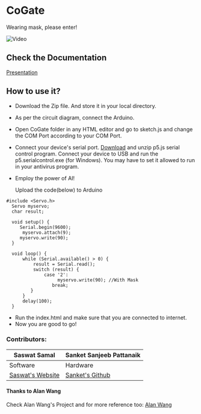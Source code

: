 # CoGate
Wearing mask, please enter!

![Video](https://github.com/PIYSocial-India/CoGate/blob/master/assests/video/cogate.gif)

## Check the Documentation 
[Presentation](https://www.canva.com/design/DAD-Y422XEI/CIKMTIcU1RLkZEMcGoaLZQ/view)
## How to use it?
- Download the Zip file. And store it in your local directory.

- As per the circuit diagram, connect the Arduino.

- Open CoGate folder in any HTML editor and go to sketch.js and change the COM Port according to your COM Port.

- Connect your device's serial port. [Download](https://github.com/p5-serial/p5.serialcontrol/releases)  and unzip p5.js serial control program. Connect your device to USB and run the p5.serialcontrol.exe (for Windows). You may have to set it allowed to run in your antivirus program.


- Employ the power of AI!

  Upload the code(below) to Arduino 

```
#include <Servo.h>
  Servo myservo;
  char result;

  void setup() {
     Serial.begin(9600);
      myservo.attach(9);
     myservo.write(90);
  }

  void loop() {
      while (Serial.available() > 0) {
          result = Serial.read();
          switch (result) {
              case '2':
                   myservo.write(90); //With Mask
                 break;
         }
      }
      delay(100);
  } 
```
- Run the index.html and make sure that you are connected to internet.
- Now you are good to go! 

### Contributors:
Saswat Samal | Sanket Sanjeeb Pattanaik
------------ | -------------
Software | Hardware
[ Saswat's Website](http://saswatsamal.me/) | [Sanket's Github](https://github.com/Sanket-Pattanaik)

#### Thanks to Alan Wang
Check Alan Wang's Project and for more reference too: 
[Alan Wang](https://github.com/alankrantas/TeachableMachine-p5js-serialport)



